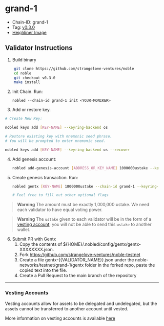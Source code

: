 # grand-1

- Chain-ID: grand-1
- Tag: [v0.3.0](https://github.com/strangelove-ventures/noble/releases/tag/v0.3.0)
- [Heighliner Image](https://github.com/strangelove-ventures/noble/pkgs/container/noble/72469688?tag=v0.3.0)

## Validator Instructions

1) Build binary
```bash
    git clone https://github.com/strangelove-ventures/noble
    cd noble
    git checkout v0.3.0
    make install
```

2) Init Chain. Run:

    `nobled --chain-id grand-1 init <YOUR-MONIKER>`

3) Add or restore key.
```bash
# Create New Key:

nobled keys add [KEY-NAME] --keyring-backend os

# Restore existing key with mnemonic seed phrase. 
# You will be prompted to enter mnemonic seed. 

nobled keys add [KEY-NAME] --keyring-backend os --recover
```

4) Add genesis account:
    ```bash
    nobled add-genesis-account [ADDRESS_OR_KEY_NAME] 1000000ustake --keyring-backend os
    ```

5) Create genesis transaction. Run:
    ```bash
    nobled gentx [KEY-NAME] 1000000ustake --chain-id grand-1 --keyring-backend os

    # Feel free to fill out other optional flags
    ```
> **Warning**
> The amount must be exactly 1,000,000 ustake. We need each validator to have equal voting power.

> **Warning**
> The `ustake` given to each validator will be in the form of a [vesting account](https://docs.cosmos.network/v0.45/modules/auth/05_vesting.html); you will not be able to send this `ustake` to another wallet.

6) Submit PR with Gentx
    1) Copy the contents of ${HOME}/.nobled/config/gentx/gentx-XXXXXXXX.json.
    2) Fork https://github.com/strangelove-ventures/noble-testnet
    3) Create a file gentx-{{VALIDATOR_NAME}}.json under the noble-networks/testnet/grand-1/gentx folder in the forked repo, paste the copied text into the file.
    4) Create a Pull Request to the main branch of the repository

---

### Vesting Accounts
Vesting accounts allow for assets to be delegated and undelegated, but the assets cannot be transferred to another account until vested.

More information on vesting accounts is available [here](https://docs.cosmos.network/v0.45/modules/auth/05_vesting.html)